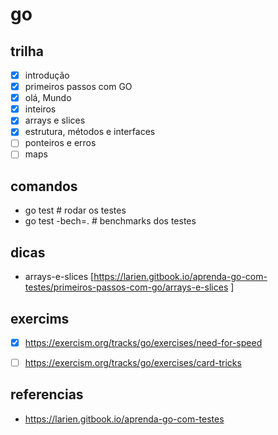 # go

## trilha

- [x] introdução
- [x] primeiros passos com GO
- [x] olá, Mundo
- [x] inteiros
- [x] arrays e slices
- [x] estrutura, métodos e interfaces
- [ ] ponteiros e erros
- [ ] maps

## comandos
* go test # rodar os testes
* go test -bech=. # benchmarks dos testes

## dicas
* arrays-e-slices [https://larien.gitbook.io/aprenda-go-com-testes/primeiros-passos-com-go/arrays-e-slices ]

## exercims
- [x] https://exercism.org/tracks/go/exercises/need-for-speed
- [ ] https://exercism.org/tracks/go/exercises/card-tricks


## referencias
-  https://larien.gitbook.io/aprenda-go-com-testes